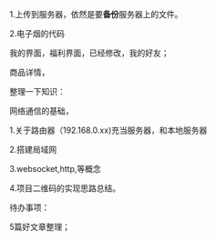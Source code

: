 1.上传到服务器，依然是要**备份**服务器上的文件。

2.电子烟的代码 

我的界面，福利界面，已经修改，我的好友；

商品详情，



整理一下知识：

网络通信的基础，

1.关于路由器（192.168.0.xx)充当服务器，和本地服务器

2.搭建局域网

3.websocket,http,等概念

4.项目二维码的实现思路总结。

待办事项：

5篇好文章整理；                  